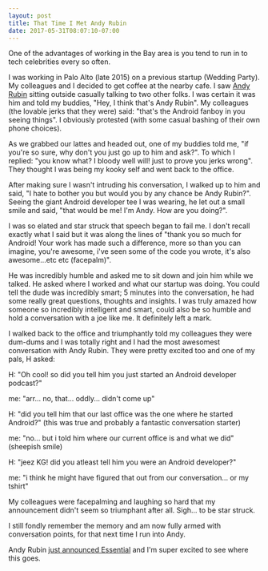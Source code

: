 ```yaml
---
layout: post
title: That Time I Met Andy Rubin
date: 2017-05-31T08:07:10-07:00
---
```


One of the advantages of working in the Bay area is you tend to run in to tech celebrities every so often. 

I was working in Palo Alto (late 2015) on a previous startup (Wedding Party). My colleagues and I decided to get coffee at the nearby cafe. I saw [Andy Rubin](https://en.wikipedia.org/wiki/Andy_Rubin) sitting outside casually talking to two other folks. I was certain it was him and told my buddies, "Hey, I think that's Andy Rubin". My colleagues (the lovable jerks that they were) said: "that's the Android fanboy in you seeing things". I obviously protested (with some casual bashing of their own phone choices).

As we grabbed our lattes and headed out, one of my buddies told me, "if you're so sure, why don't you just go up to him and ask?". To which I replied: "you know what? I bloody well will! just to prove you jerks wrong". They thought I was being my kooky self and went back to the office. 

After making sure I wasn't intruding his conversation, I walked up to him and said, "I hate to bother you but would you by any chance be Andy Rubin?". Seeing the giant Android developer tee I was wearing, he let out a small smile and said, "that would be me! I'm Andy. How are you doing?".

I was so elated and star struck that speech began to fail me. I don't recall exactly what I said but it was along the lines of "thank you so much for Android! Your work has made such a difference, more so than you can imagine, you're awesome, i've seen some of the code you wrote, it's also awesome...etc etc (facepalm)". 

He was incredibly humble and asked me to sit down and join him while we talked. He asked where I worked and what our startup was doing. You could tell the dude was incredibly smart; 5 minutes into the conversation, he had some really great questions, thoughts and insights. I was truly amazed how someone so incredibly intelligent and smart, could also be so humble and hold a conversation with a joe like me. It definitely left a mark. 
 
 I walked back to the office and triumphantly told my colleagues they were dum-dums and I was totally right and I had the most awesomest conversation with Andy Rubin. They were pretty excited too and one of my pals, H asked:

H: "Oh cool! so did you tell him you just started an Android developer podcast?"

me: "arr... no, that... oddly... didn't come up"

H: "did you tell him that our last office was the one where he started Android?" (this was true and probably a fantastic conversation starter)

me: "no... but i told him where our current office is and what we did" (sheepish smile)

H: "jeez KG! did you atleast tell him you were an Android developer?"

me: "i think he might have figured that out from our conversation... or my tshirt"

My colleagues were facepalming and laughing so hard that my announcement didn't seem so triumphant after all. Sigh... to be star struck. 

I still fondly remember the memory and am now fully armed with conversation points, for that next time I run into Andy.

Andy Rubin [just announced Essential](https://www.essential.com/) and I'm super excited to see where this goes.